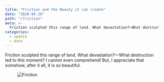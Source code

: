 ```yaml
---
title: "Friction and the Beauty it can create"
date: "2020-06-28"
path: "/friction"
meta: >-
  Friction sculpted this range of land. What devastation?—What destruction led to this moment? I cannot even comprehend! But, I appreciate that somehow, after it all, it is so beautiful.
categories:
  - update
  - date
---
```


Friction sculpted this range of land. What devastation?—What destruction led to this moment? I cannot even comprehend! But, I appreciate that somehow, after it all, it is so beautiful.

<figure class="figure--post">
  <img src="https://yowainwright.imgix.net/friction/friction.jpg?auto=format&w=800&fit=crop&crop=focalpoint&auto=format" alt="Friction" />
</figure>
